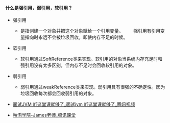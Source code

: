 





#### 什么是强引用，弱引用，软引用？

- 强引用
  - 是指创建一个对象并把这个对象赋给一个引用变量。 　　强引用有引用变量指向时永远不会被垃圾回收。即使内存不足的时候。 
- 软引用
  - 软引用通过SoftReference类来实现。软引用的对象当系统内存充足时和强引用没有太多区别，但内存不足时会回收软引用的对象。
- 弱引用
  - 弱引用通过weakReference类来实现。弱引用具有很强的不确定性。因为垃圾回收每次都会回收弱引用的对象。











- [面试JVM 听这堂课就够了_面试jvm 听这堂课就够了_腾讯视频](https://v.qq.com/x/cover/bcmtqgpddsbj75k/g1423t1uwp5.html)
- [咕泡学院-James老师_腾讯课堂](https://ke.qq.com/teacher/2904270631)